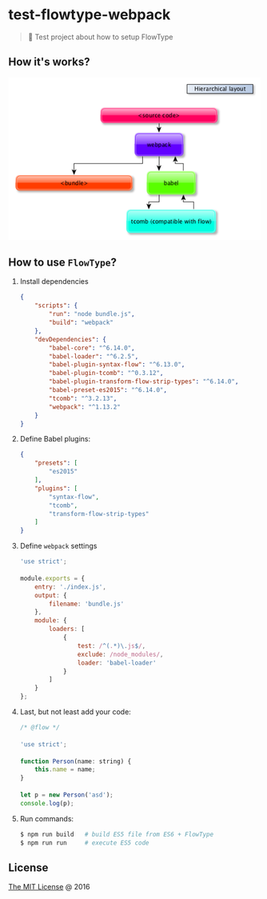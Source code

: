 # test-flowtype-webpack

> :ledger: Test project about how to setup FlowType

## How it's works?

![](./docs/scheme.png)

## How to use `FlowType`?

1. Install dependencies
    
    ```json
    {
        "scripts": {
            "run": "node bundle.js",
            "build": "webpack"
        },
        "devDependencies": {
            "babel-core": "^6.14.0",
            "babel-loader": "^6.2.5",
            "babel-plugin-syntax-flow": "^6.13.0",
            "babel-plugin-tcomb": "^0.3.12",
            "babel-plugin-transform-flow-strip-types": "^6.14.0",
            "babel-preset-es2015": "^6.14.0",
            "tcomb": "^3.2.13",
            "webpack": "^1.13.2"
        }
    }
    ```

2. Define Babel plugins:
    
    ```json
    {
        "presets": [
            "es2015"
        ],
        "plugins": [
            "syntax-flow",
            "tcomb",
            "transform-flow-strip-types"
        ]
    }
    ```

3. Define `webpack` settings
    
    ```javascript
    'use strict';
    
    module.exports = {
        entry: './index.js',
        output: {
            filename: 'bundle.js'
        },
        module: {
            loaders: [
                {
                    test: /^(.*)\.js$/,
                    exclude: /node_modules/,
                    loader: 'babel-loader'
                }
            ]
        }
    };
    ```

4. Last, but not least add your code:
    
    ```javascript
    /* @flow */
    
    'use strict';
    
    function Person(name: string) {
        this.name = name;
    }
    
    let p = new Person('asd');
    console.log(p);
    ```

5. Run commands:

    ```bash
    $ npm run build   # build ES5 file from ES6 + FlowType
    $ npm run run     # execute ES5 code
    ```

## License

[The MIT License](http://piecioshka.mit-license.org) @ 2016
